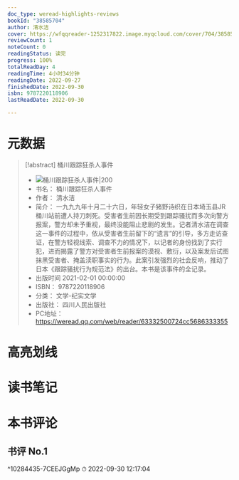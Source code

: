 ```yaml
---
doc_type: weread-highlights-reviews
bookId: "38585704"
author: 清水洁
cover: https://wfqqreader-1252317822.image.myqcloud.com/cover/704/38585704/t7_38585704.jpg
reviewCount: 1
noteCount: 0
readingStatus: 读完
progress: 100%
totalReadDay: 4
readingTime: 4小时34分钟
readingDate: 2022-09-27
finishedDate: 2022-09-30
isbn: 9787220118906
lastReadDate: 2022-09-30

---
```

# 元数据
> [!abstract] 桶川跟踪狂杀人事件
> - ![ 桶川跟踪狂杀人事件|200](https://wfqqreader-1252317822.image.myqcloud.com/cover/704/38585704/t7_38585704.jpg)
> - 书名： 桶川跟踪狂杀人事件
> - 作者： 清水洁
> - 简介： 一九九九年十月二十六日，年轻女子猪野诗织在日本埼玉县JR桶川站前遭人持刀刺死。受害者生前因长期受到跟踪骚扰而多次向警方报案，警方却未予重视，最终没能阻止悲剧的发生。记者清水洁在调查这一事件的过程中，依从受害者生前留下的“遗言”的引导，多方走访查证，在警方轻视线索、调查不力的情况下，以记者的身份找到了实行犯，进而揭露了警方对受害者生前报案的漠视、敷衍，以及案发后试图抹黑受害者、掩盖渎职事实的行为。此案引发强烈的社会反响，推动了日本《跟踪骚扰行为规范法》的出台。本书是该事件的全记录。
> - 出版时间 2021-02-01 00:00:00
> - ISBN： 9787220118906
> - 分类： 文学-纪实文学
> - 出版社： 四川人民出版社
> - PC地址：https://weread.qq.com/web/reader/63332500724cc5686333355

# 高亮划线

# 读书笔记

# 本书评论

## 书评 No.1 
 ^10284435-7CEEJGgMp
⏱ 2022-09-30 12:17:04

